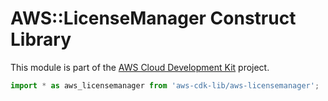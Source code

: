 # AWS::LicenseManager Construct Library


This module is part of the [AWS Cloud Development Kit](https://github.com/aws/aws-cdk) project.

```ts nofixture
import * as aws_licensemanager from 'aws-cdk-lib/aws-licensemanager';
```
